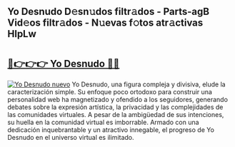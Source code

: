 ## Yo Desnudo D𝚎sn𝚞dos filtr𝚊dos - Parts-agB Vid𝚎os filtr𝚊dos - N𝚞evas f𝚘tos atr𝚊ctivas HlpLw

# <h2><a href="http://mb2qyz4.tromn.icu/?c=Yo+Desnudo">🔗👉👉👉 Yo Desnudo 🔗🔗</a></h2>

[![Yo Desnudo nuevo](https://i.imgur.com/pEAQMta.gif)](http://mb2qyz4.tromn.icu/?c=Yo+Desnudo)
Yo Desnudo, una figura compleja y divisiva, elude la caracterización simple. Su enfoque poco ortodoxo para construir una personalidad web ha magnetizado y ofendido a los seguidores, generando debates sobre la expresión artística, la privacidad y las complejidades de las comunidades virtuales. A pesar de la ambigüedad de sus intenciones, su huella en la comunidad virtual es imborrable. Armado con una dedicación inquebrantable y un atractivo innegable, el progreso de Yo Desnudo en el universo virtual es ilimitado.
